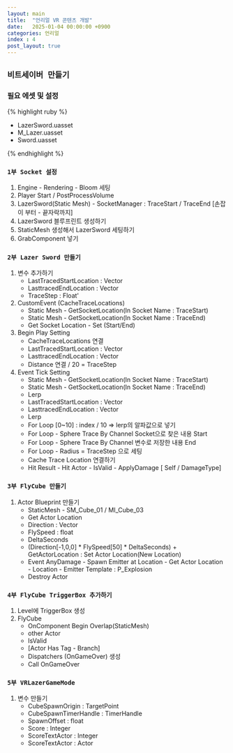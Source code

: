```yaml
---
layout: main
title:  "언리얼 VR 콘텐츠 개발"
date:   2025-01-04 00:00:00 +0900
categories: 언리얼
index : 4
post_layout: true
---
```


## `비트세이버 만들기`


### 필요 에셋 및 설정
{% highlight ruby %}
- LazerSword.uasset
- M_Lazer.uasset
- Sword.uasset

{% endhighlight %}

### `1부 Socket 설정`
1. Engine - Rendering - Bloom 세팅
2. Player Start / PostProcessVolume
3. LazerSword(Static Mesh) - SocketManager : TraceStart / TraceEnd [손잡이 부터 - 끝자락까지]
4. LazerSword 블루프린트 생성하기
5. StaticMesh 생성해서 LazerSword 세팅하기
6. GrabComponent 넣기

### `2부 Lazer Sword 만들기`
1. 변수 추가하기
    - LastTracedStartLocation : Vector
    - LasttracedEndLocation : Vector
    - TraceStep : Float'
2. CustomEvent (CacheTraceLocations)
    - Static Mesh - GetSocketLocation(In Socket Name : TraceStart)
    - Static Mesh - GetSocketLocation(In Socket Name : TraceEnd)
    - Get Socket Location - Set (Start/End)
3. Begin Play Setting
    - CacheTraceLocations 연결
    - LastTracedStartLocation : Vector
    - LasttracedEndLocation : Vector
    - Distance 연결 / 20 = TraceStep
4. Event Tick Setting
    - Static Mesh - GetSocketLocation(In Socket Name : TraceStart)
    - Static Mesh - GetSocketLocation(In Socket Name : TraceEnd)
    - Lerp
    - LastTracedStartLocation : Vector
    - LasttracedEndLocation : Vector
    - Lerp
    - For Loop [0~10] : index / 10 => lerp의 알파값으로 넣기
    - For Loop - Sphere Trace By Channel Socket으로 찾은 내용 Start 
    - For Loop - Sphere Trace By Channel 변수로 저장한 내용 End
    - For Loop - Radius = TraceStep 으로 세팅
    - Cache Trace Location 연결하기
    - Hit Result - Hit Actor - IsValid - ApplyDamage [ Self / DamageType]

### `3부 FlyCube 만들기`
1. Actor Blueprint 만들기
    - StaticMesh - SM_Cube_01 / MI_Cube_03
    - Get Actor Location
    - Direction : Vector
    - FlySpeed : float
    - DeltaSeconds 
    - (Direction[-1,0,0] * FlySpeed[50] * DeltaSeconds) + GetActorLocation : Set Actor Location(New Location)
    - Event AnyDamage - Spawn Emitter at Location - Get Actor Location - Location - Emitter Template : P_Explosion
    - Destroy Actor
    
### `4부 FlyCube TriggerBox 추가하기`
1. Level에 TriggerBox 생성
2. FlyCube 
    - OnComponent Begin Overlap(StaticMesh) 
    - other Actor 
    - IsValid 
    - [Actor Has Tag - Branch] 
    - Dispatchers (OnGameOver) 생성 
    - Call OnGameOver

### `5부 VRLazerGameMode`
1. 변수 만들기
    - CubeSpawnOrigin : TargetPoint
    - CubeSpawnTimerHandle : TimerHandle
    - SpawnOffset : float
    - Score : Integer
    - ScoreTextActor : Integer
    - ScoreTextActor : Actor



